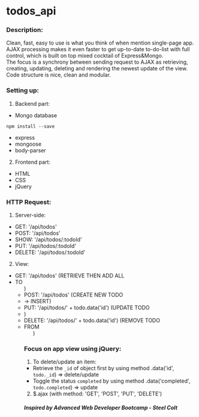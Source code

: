 # todos_api
### Description:
Clean, fast, easy to use is what you think of when mention single-page app. AJAX processing makes it even faster to get up-to-date to-do-list with full control, which is built on top mixed cocktail of Express&Mongo.<br /> 
The focus is a synchrony between sending request to AJAX as retrieving, creating, updating, deleting and rendering the newest update of the view.<br />
Code structure is nice, clean and modular.<br />

### Setting up:
1. Backend part:
* Mongo database
``` 
npm install --save 
```
* express
* mongoose
* body-parser

2. Frontend part: 
* HTML
* CSS
* jQuery 

### HTTP Request:
1. Server-side: 
* GET: '/api/todos'
* POST: '/api/todos'
* SHOW: '/api/todos/:todoId'
* PUT: '/api/todos/:todoId'
* DELETE: '/api/todos/:todoId'

2. View:
* GET: '/api/todos' (RETRIEVE THEN ADD ALL <li> TO <ul>)
* POST: '/api/todos' (CREATE NEW TODO <li> -> INSERT)
* PUT: '/api/todos/' + todo.data('id') (UPDATE TODO <li>)
* DELETE: '/api/todos/' + todo.data('id') (REMOVE TODO <li> FROM <ul>)

### Focus on app view using jQuery:
1. To delete/update an item: 
- Retrieve the `_id` of object first by using method .data('id', `todo._id`) => delete/update 
- Toggle the status `completed` by using method .data('completed', `todo.completed`) => update
2. $.ajax (with method: 'GET', 'POST', 'PUT', 'DELETE')


##### Inspired by Advanced Web Developer Bootcamp - Steel Colt
